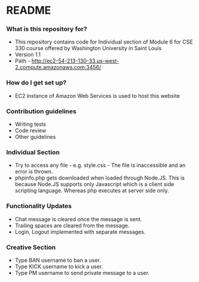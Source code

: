 # README #


### What is this repository for? ###

* This repository contains code for Individual section of Module 6 for CSE 330 course offered by Washington University in Saint Louis
* Version 1.1
* Path - http://ec2-54-213-130-33.us-west-2.compute.amazonaws.com:3456/

### How do I get set up? ###

* EC2 instance of Amazon Web Services is used to host this website 

### Contribution guidelines ###

* Writing tests
* Code review
* Other guidelines

### Individual Section ###

* Try to access any file - e.g. style.css - The file is inaccessible and an error is thrown.
* phpinfo.php gets downloaded when loaded through Node.JS. 
This is because Node.JS supports only Javascript which is a client side scripting language.
Whereas php executes at server side only.

### Functionality Updates

* Chat message is cleared once the message is sent.
* Trailing spaces are cleared from the message.
* Login, Logout implemented with separate messages.


### Creative Section

* Type BAN username to ban a user.
* Type KICK username to kick a user.
* Type PM username to send private message to a user.
